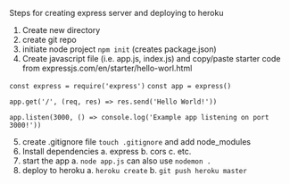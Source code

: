 Steps for creating express server and deploying to heroku
1.  Create new directory 
2.  create git repo
3.  initiate node project `npm init` (creates package.json)
4.  Create javascript file (i.e. app.js, index.js) and copy/paste starter code from expressjs.com/en/starter/hello-worl.html

`const express = require('express')`
`const app = express()`

`app.get('/', (req, res) => res.send('Hello World!'))`

`app.listen(3000, () => console.log('Example app listening on port 3000!'))` 

5. create .gitignore file `touch .gitignore` and add node_modules
6. Install dependencies
	a. express
	b. cors
	c. etc.
7. start the app
	a. `node app.js` can also use `nodemon .`
8. deploy to heroku	
	a. `heroku create`
	b. `git push heroku master`
